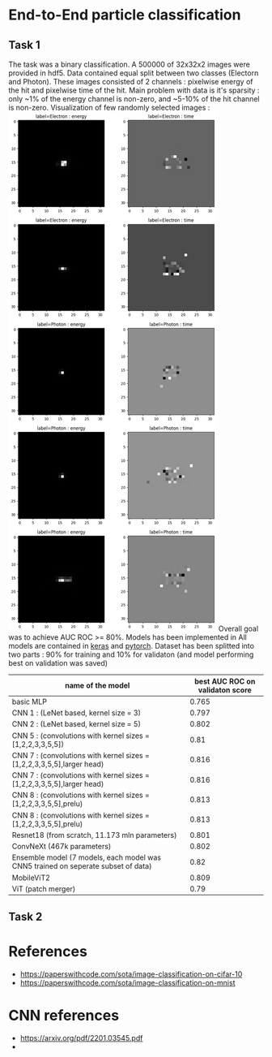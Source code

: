 # End-to-End particle classification

## Task 1
The task was a binary classification. A 500000 of 32x32x2 images were provided in hdf5. Data contained equal split between two classes (Electorn and Photon). These images consisted of 2 channels : pixelwise energy of the hit and pixelwise time of the hit. Main problem with data is it's sparsity : only ~1% of the energy channel is non-zero, and ~5-10% of the hit channel is non-zero. Visualization of few randomly selected images : 
![images/task1.png](images/task1.png)
Overall goal was to achieve AUC ROC >= 80%. Models has been implemented in All models are contained in [keras](E2E_Task1_keras_final.ipynb) and [pytorch](E2E_Task1_pytorch_final.ipynb). Dataset has been splitted into two parts : 90% for training and 10% for validaton (and model performing best on validation was saved)

| name of the model  |  best AUC ROC on validaton score  |
|---|---|
| basic MLP  | 0.765  |
| CNN 1 : (LeNet based, kernel size = 3)  |  0.797 |
| CNN 2 : (LeNet based, kernel size = 5)  |  0.802 |
| CNN 5 : (convolutions with kernel sizes = [1,2,2,3,3,5,5])  |  0.81 |
| CNN 7 : (convolutions with kernel sizes = [1,2,2,3,3,5,5],larger head)  |  0.816 |
| CNN 7 : (convolutions with kernel sizes = [1,2,2,3,3,5,5],larger head)  |  0.816 |
| CNN 8 : (convolutions with kernel sizes = [1,2,2,3,3,5,5],prelu)  |  0.813 |
| CNN 8 : (convolutions with kernel sizes = [1,2,2,3,3,5,5],prelu)  |  0.813 |
|Resnet18 (from scratch,    11.173 mln parameters)|0.801|
|ConvNeXt (467k parameters)|0.802|
|Ensemble model (7 models, each model was CNN5 trained on seperate subset of data)|0.82|
|MobileViT2|0.809|
|ViT (patch merger)|0.79|

## Task 2

# References 
- https://paperswithcode.com/sota/image-classification-on-cifar-10
- https://paperswithcode.com/sota/image-classification-on-mnist

# CNN references 
- https://arxiv.org/pdf/2201.03545.pdf
- 